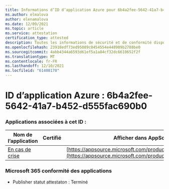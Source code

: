```yaml
---
title: Informations d’ID d’application Azure pour 6b4a2fee-5642-41a7-b452-d555fac690b0
ms.author: elmalova
author: elenamalova
ms.date: 12/09/2021
ms.topic: article
ms.service: attestation
certification_type: attested
description: Toutes les informations de sécurité et de conformité disponibles pour 6b4a2fee-5642-41a7-b452-d555fac690b0.
ms.openlocfilehash: 23918edf73ed95089c0454554e448989b2788be0
ms.sourcegitcommit: 4abb4344a6593d61ef5a1a84cf32dc6610652f2f
ms.translationtype: MT
ms.contentlocale: fr-FR
ms.lasthandoff: 12/10/2021
ms.locfileid: "61408178"
---
```

# <a name="azure-app-id-6b4a2fee-5642-41a7-b452-d555fac690b0"></a>ID d’application Azure : 6b4a2fee-5642-41a7-b452-d555fac690b0


### <a name="apps-associated-with-this-id"></a>Applications associées à cet ID :
| **Nom de l’application** | **Certifié** | **Afficher dans AppSource** |
|--------------|---------------|-----------------------|
| [En cas de crise](https://docs.microsoft.com/microsoft-365-app-certification/forward/WA200003194) |  | [https://appsource.microsoft.com/product/office/WA200003194](https://appsource.microsoft.com/product/office/WA200003194) |

### <a name="microsoft-365-app-compliance-status"></a>Microsoft 365 conformité des applications
- Publisher statut attestaton : Terminé
